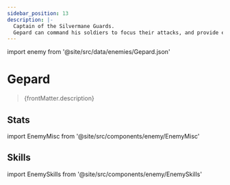 ```yaml
---
sidebar_position: 13
description: |-
  Captain of the Silvermane Guards.
  Gepard can command his soldiers to focus their attacks, and provide each of them with a barrier that blocks one attack.
---
```


import enemy from '@site/src/data/enemies/Gepard.json'

# Gepard
<blockquote>{frontMatter.description}</blockquote>

## Stats

import EnemyMisc from '@site/src/components/enemy/EnemyMisc'

<EnemyMisc enemy={enemy} variant={0} />

## Skills

import EnemySkills from '@site/src/components/enemy/EnemySkills'

<EnemySkills enemy={enemy} variant={0} />

